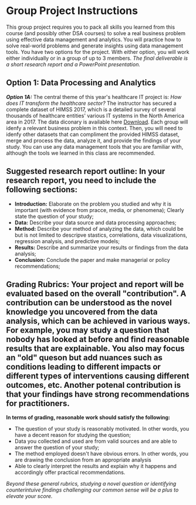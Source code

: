# **Group Project Instructions** 

This group project requires you to pack all skills you learned from this course (and possibly other DSA courses) to solve a real business problem using effective data management and analytics. You will practice how to solve real-world problems and generate insights using data management tools. You have two options for the project.  With either option, you will work either individually or in a group of up to 3 members. *The final deliverable is a short research report and a PowerPoint presentation.*

## **Option 1: Data Processing and Analytics**

***Option 1A:*** The central theme of this year's healthcare IT project is: *How does IT transform the healthcare sector?* The instructor has secured a complete dataset of HIMSS 2017, which is a detailed survey of several thousands of healthcare entities' various IT systems in the North America area in 2017. The data diconary is available here [Download](https://clemson.instructure.com/courses/253766/files/25176077/download?download_frd=1). Each group will idenfy a relevant business problem in this context. Then, you will need to idenfy other datasets that can compliment the provided HIMSS dataset, merge and process the data, analyze it, and provide the findings of your study. You can use any data management tools that you are familiar with, although the tools we learned in this class are recommended. 

## **Suggested research report outline:** In your research report, you need to include the following sections: 

- **Introduction:** Elaborate on the problem you studied and why it is important (with evidence from pracce, media, or phenomena); Clearly state the question of your study;
- **Data:** Describe your data source and data processing approaches; 
- **Method:** Describe your method of analyzing the data, which could be but is not limited to descripve stastics, correlations, data visualizations, regression analysis, and predictive models; 
- **Results:** Describe and summarize your results or findings from the data analysis; 
- **Conclusion:** Conclude the paper and make managerial or policy recommendations; 

## **Grading Rubrics:** Your project and report will be evaluated based on the overall "contribution". A contribution can be understood as the novel knowledge you uncovered from the data analysis, which can be achieved in various ways. For example, you may study a question that nobody has looked at before and find reasonable results that are explainable. You also may focus an "old" queson but add nuances such as conditions leading to different impacts or different types of interventions causing different outcomes, etc. Another  potenal contribution is that your findings have strong recommendations for practitioners.

**In terms of grading, reasonable work should satisfy the following:**

- The question of your study is reasonably motivated. In other words, you have a decent reason for studying the question; 
- Data you collected and used are from valid sources and are able to answer the question of your study; 
- The method employed doesn't have obvious errors. In other words, you are drawing the conclusion from an appropriate analysis 
- Able to clearly interpret the results and explain why it happens and accordingly offer practical recommendations.

*Beyond these general rubrics, studying a novel question or identifying counterintuive findings challenging our common sense will be a plus to elevate your score.*
